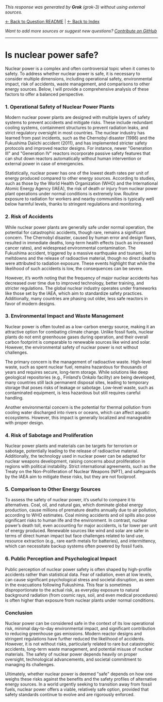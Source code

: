 <!-- 
Generated by: grok
Model: grok-3
Prompt type: default
Generated at: 2025-06-12T11:01:12.109047
-->

*This response was generated by **Grok** (grok-3) without using external sources.*

[← Back to Question README](README.md) | [← Back to Index](../README.md)

*Want to add more sources or suggest new questions? [Contribute on GitHub](https://github.com/justinwest/SuggestedSources)*

---

# Is nuclear power safe?

Nuclear power is a complex and often controversial topic when it comes to safety. To address whether nuclear power is safe, it is necessary to consider multiple dimensions, including operational safety, environmental impact, risk of accidents, waste management, and comparisons to other energy sources. Below, I will provide a comprehensive analysis of these factors to offer a balanced perspective.

### 1. **Operational Safety of Nuclear Power Plants**
Modern nuclear power plants are designed with multiple layers of safety systems to prevent accidents and mitigate risks. These include redundant cooling systems, containment structures to prevent radiation leaks, and strict regulatory oversight in most countries. The nuclear industry has learned from past incidents, such as the Chernobyl disaster (1986) and the Fukushima Daiichi accident (2011), and has implemented stricter safety protocols and improved reactor designs. For instance, newer "Generation III" and "Generation IV" reactors incorporate passive safety features that can shut down reactors automatically without human intervention or external power in case of emergencies.

Statistically, nuclear power has one of the lowest death rates per unit of energy produced compared to other energy sources. According to studies, such as those by the World Health Organization (WHO) and the International Atomic Energy Agency (IAEA), the risk of death or injury from nuclear power plant operations under normal conditions is extremely low. Routine exposure to radiation for workers and nearby communities is typically well below harmful levels, thanks to stringent regulations and monitoring.

### 2. **Risk of Accidents**
While nuclear power plants are generally safe under normal operation, the potential for catastrophic accidents, though rare, remains a significant concern. The Chernobyl disaster, caused by human error and design flaws, resulted in immediate deaths, long-term health effects (such as increased cancer rates), and widespread environmental contamination. The Fukushima accident, triggered by a massive earthquake and tsunami, led to meltdowns and the release of radioactive material, though no direct deaths were attributed to radiation exposure. These events highlight that while the likelihood of such accidents is low, the consequences can be severe.

However, it’s worth noting that the frequency of major nuclear accidents has decreased over time due to improved technology, better training, and stricter regulations. The global nuclear industry operates under frameworks like those set by the IAEA, which aim to standardize safety practices. Additionally, many countries are phasing out older, less safe reactors in favor of modern designs.

### 3. **Environmental Impact and Waste Management**
Nuclear power is often touted as a low-carbon energy source, making it an attractive option for combating climate change. Unlike fossil fuels, nuclear plants do not emit greenhouse gases during operation, and their overall carbon footprint is comparable to renewable sources like wind and solar. However, the environmental safety of nuclear power is not without challenges.

The primary concern is the management of radioactive waste. High-level waste, such as spent nuclear fuel, remains hazardous for thousands of years and requires secure, long-term storage. While solutions like deep geological repositories (e.g., Finland’s Onkalo facility) are being developed, many countries still lack permanent disposal sites, leading to temporary storage that poses risks of leakage or sabotage. Low-level waste, such as contaminated equipment, is less hazardous but still requires careful handling.

Another environmental concern is the potential for thermal pollution from cooling water discharged into rivers or oceans, which can affect aquatic ecosystems. However, this impact is generally localized and manageable with proper design.

### 4. **Risk of Sabotage and Proliferation**
Nuclear power plants and materials can be targets for terrorism or sabotage, potentially leading to the release of radioactive material. Additionally, the technology used in nuclear power can be adapted for nuclear weapons development, raising concerns about proliferation in regions with political instability. Strict international agreements, such as the Treaty on the Non-Proliferation of Nuclear Weapons (NPT), and safeguards by the IAEA aim to mitigate these risks, but they are not foolproof.

### 5. **Comparison to Other Energy Sources**
To assess the safety of nuclear power, it’s useful to compare it to alternatives. Coal, oil, and natural gas, which dominate global energy production, cause millions of premature deaths annually due to air pollution, according to WHO estimates. Coal mining accidents and oil spills also pose significant risks to human life and the environment. In contrast, nuclear power’s death toll, even accounting for major accidents, is far lower per unit of energy produced. Renewable sources like wind and solar are safer in terms of direct human impact but face challenges related to land use, resource extraction (e.g., rare earth metals for batteries), and intermittency, which can necessitate backup systems often powered by fossil fuels.

### 6. **Public Perception and Psychological Impact**
Public perception of nuclear power safety is often shaped by high-profile accidents rather than statistical data. Fear of radiation, even at low levels, can cause significant psychological stress and societal disruption, as seen in the evacuations following Fukushima. This fear is sometimes disproportionate to the actual risk, as everyday exposure to natural background radiation (from cosmic rays, soil, and even medical procedures) is often higher than exposure from nuclear plants under normal conditions.

### Conclusion
Nuclear power can be considered safe in the context of its low operational risk, minimal day-to-day environmental impact, and significant contribution to reducing greenhouse gas emissions. Modern reactor designs and stringent regulations have further reduced the likelihood of accidents. However, it is not without risks, particularly related to rare but catastrophic accidents, long-term waste management, and potential misuse of nuclear materials. The safety of nuclear power depends heavily on proper oversight, technological advancements, and societal commitment to managing its challenges.

Ultimately, whether nuclear power is deemed "safe" depends on how one weighs these risks against the benefits and the safety profiles of alternative energy sources. In a world urgently seeking to transition away from fossil fuels, nuclear power offers a viable, relatively safe option, provided that safety standards continue to evolve and are rigorously enforced.